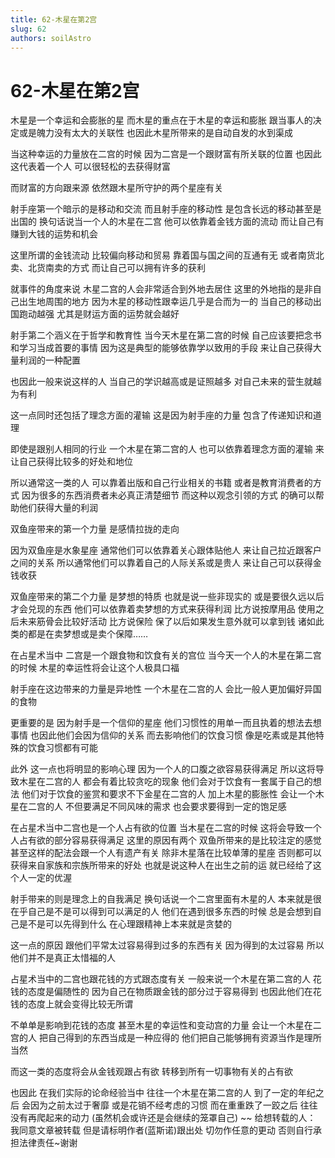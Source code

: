 ```yaml
---
title: 62-木星在第2宫
slug: 62
authors: soilAstro
---
```


# 62-木星在第2宫
木星是一个幸运和会膨胀的星
而木星的重点在于木星的幸运和膨胀
跟当事人的决定或是魄力没有太大的关联性
也因此木星所带来的是自动自发的水到渠成

当这种幸运的力量放在二宫的时候
因为二宫是一个跟财富有所关联的位置
也因此这代表着一个人
可以很轻松的去获得财富

而财富的方向跟来源
依然跟木星所守护的两个星座有关

射手座第一个暗示的是移动和交流
而且射手座的移动性
是包含长远的移动甚至是出国的
换句话说当一个人的木星在二宫
他可以依靠着金钱方面的流动
而让自己有赚到大钱的运势和机会

这里所谓的金钱流动
比较偏向移动和贸易
靠着国与国之间的互通有无
或者南货北卖、北货南卖的方式
而让自己可以拥有许多的获利

就事件的角度来说
木星二宫的人会非常适合到外地去居住
这里的外地指的是非自己出生地周围的地方
因为木星的移动性跟幸运几乎是合而为一的
当自己的移动出国跑动越强
尤其是财运方面的运势就会越好

射手第二个涵义在于哲学和教育性
当今天木星在第二宫的时候
自己应该要把念书和学习当成首要的事情
因为这是典型的能够依靠学以致用的手段
来让自己获得大量利润的一种配置

也因此一般来说这样的人
当自己的学识越高或是证照越多
对自己未来的营生就越为有利

这一点同时还包括了理念方面的灌输
这是因为射手座的力量
包含了传递知识和道理

即使是跟别人相同的行业
一个木星在第二宫的人
也可以依靠着理念方面的灌输
来让自己获得比较多的好处和地位

所以通常这一类的人
可以靠着出版和自己行业相关的书籍
或者是教育消费者的方式
因为很多的东西消费者未必真正清楚细节
而这种以观念引领的方式
的确可以帮助他们获得大量的利润

双鱼座带来的第一个力量
是感情拉拢的走向

因为双鱼座是水象星座
通常他们可以依靠着关心跟体贴他人
来让自己拉近跟客户之间的关系
所以通常他们可以靠着自己的人际关系或是贵人
来让自己可以获得金钱收获

双鱼座带来的第二个力量
是梦想的特质
也就是说一些非现实的
或是要很久远以后才会兑现的东西
他们可以依靠着卖梦想的方式来获得利润
比方说按摩用品
使用之后未来筋骨会比较好活动
比方说保险
保了以后如果发生意外就可以拿到钱
诸如此类的都是在卖梦想或是卖个保障……

在占星术当中
二宫是一个跟食物和饮食有关的宫位
当今天一个人的木星在第二宫的时候
木星的幸运性将会让这个人极具口福

射手座在这边带来的力量是异地性
一个木星在二宫的人
会比一般人更加偏好异国的食物

更重要的是
因为射手是一个信仰的星座
他们习惯性的用单一而且执着的想法去想事情
也因此他们会因为信仰的关系
而去影响他们的饮食习惯
像是吃素或是其他特殊的饮食习惯都有可能

此外
这一点也将明显的影响心理
因为一个人的口腹之欲容易获得满足
所以这将导致木星在二宫的人
都会有着比较贪吃的现象
他们会对于饮食有一套属于自己的想法
他们对于饮食的鉴赏和要求不下金星在二宫的人
加上木星的膨胀性
会让一个木星在二宫的人
不但要满足不同风味的需求
也会要求要得到一定的饱足感

在占星术当中二宫也是一个人占有欲的位置
当木星在二宫的时候
这将会导致一个人占有欲的部分容易获得满足
这里的原因有两个
双鱼所带来的是比较注定的感觉
甚至这样的配法会跟一个人有遗产有关
除非木星落在比较单薄的星座
否则都可以获得来自家族和宗族所带来的好处
也就是说这种人在出生之前的运
就已经给了这个人一定的优渥

射手带来的则是理念上的自我满足
换句话说一个二宫里面有木星的人
本来就是很在乎自己是不是可以得到可以满足的人
他们在遇到很多东西的时候
总是会想到自己是不是可以先得到什么
在心理跟精神上本来就是贪婪的

这一点的原因
跟他们平常太过容易得到过多的东西有关
因为得到的太过容易
所以他们并不是真正太惜福的人

占星术当中的二宫也跟花钱的方式跟态度有关
一般来说一个木星在第二宫的人
花钱的态度是偏随性的
因为自己在物质跟金钱的部分过于容易得到
也因此他们在花钱的态度上就会变得比较无所谓

不单单是影响到花钱的态度
甚至木星的幸运性和变动宫的力量
会让一个木星在二宫的人
把自己得到的东西当成是一种应得的
他们把自己能够拥有资源当作是理所当然

而这一类的态度将会从金钱观跟占有欲
转移到所有一切事物有关的占有欲

也因此
在我们实际的论命经验当中
往往一个木星在第二宫的人
到了一定的年纪之后
会因为之前太过于奢靡
或是花销不经考虑的习惯
而在重重跌了一跤之后
往往没有再爬起来的动力
(虽然机会或许还是会继续的笼罩自己)
~~
给想转载的人：
我同意文章被转载
但是请标明作者(蓝斯诺)跟出处
切勿作任意的更动
否则自行承担法律责任~谢谢

 
  